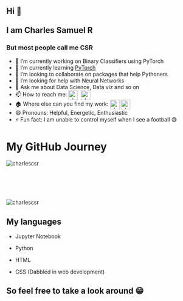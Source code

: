 ## Hi 👋 <br><br> I am Charles Samuel R

### But most people call me CSR

<!--
**charlescsr/charlescsr** is a ✨ _special_ ✨ repository because its `README.md` (this file) appears on your GitHub profile.

Here are some ideas to get you started:
-->
- 🔭 I’m currently working on Binary Classifiers using PyTorch
- 🌱 I’m currently learning [PyTorch](https://github.com/pytorch/pytorch)
- 👯 I’m looking to collaborate on packages that help Pythoners
- 🤔 I’m looking for help with Neural Networks 
- 💬 Ask me about Data Science, Data viz and so on
- 📫 How to reach me: <a href="https://www.linkedin.com/in/charliecsr15" target="blank"><img align="center" src="https://cdn.jsdelivr.net/npm/simple-icons@3.0.1/icons/linkedin.svg" alt="charlescsr" height="25" width="25" /></a>&nbsp; <a href="mailto:rcharles.samuel99@gmail.com" target="blank"><img align="center" src="https://cdn.jsdelivr.net/npm/simple-icons@3.0.1/icons/gmail.svg" alt="charlescsr" height="25" width="25" /></a>
- :house: Where else can you find my work: <a href="https://www.kaggle.com/charlessamuel" target="blank"><img align="center" src="https://cdn.jsdelivr.net/npm/simple-icons@3.0.1/icons/kaggle.svg" alt="charlescsr" height="25" width="25" /></a>
<a href="https://csr15.medium.com/" target="blank"><img align="center" src="https://cdn.jsdelivr.net/npm/simple-icons@3.0.1/icons/medium.svg" alt="charlescsr" height="25" width="25" /></a>
- 😄 Pronouns: Helpful, Energetic, Enthusiastic
- ⚡ Fun fact: I am unable to control myself when I see a football :sweat_smile:

# My GitHub Journey

<p align="center"> 
<img align="left" src="https://github-readme-stats.vercel.app/api/top-langs/?username=charlescsr&layout=compact&theme=radical" alt="charlescsr" />
</p>
<p> <br><br><br><br><br><br>
<img src="https://github-readme-stats.vercel.app/api?username=charlescsr&show_icons=true&theme=radical" alt="charlescsr" />
</p>

## My languages

* Jupyter Notebook

* Python

* HTML

* CSS (Dabbled in web development)

## So feel free to take a look around :grin: 
